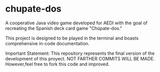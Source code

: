 # chupate-dos
A cooperative Java video game developed for AEDI with the goal of recreating the Spanish deck card game "Chúpate-dos."

This project is designed to be played in the terminal and boasts comprehensive in-code documentation.

Important Statement: This repository represents the final version of the development of this proyect. NOT FARTHER COMMITS WILL BE MADE. However,feel free to fork this code and improved.
